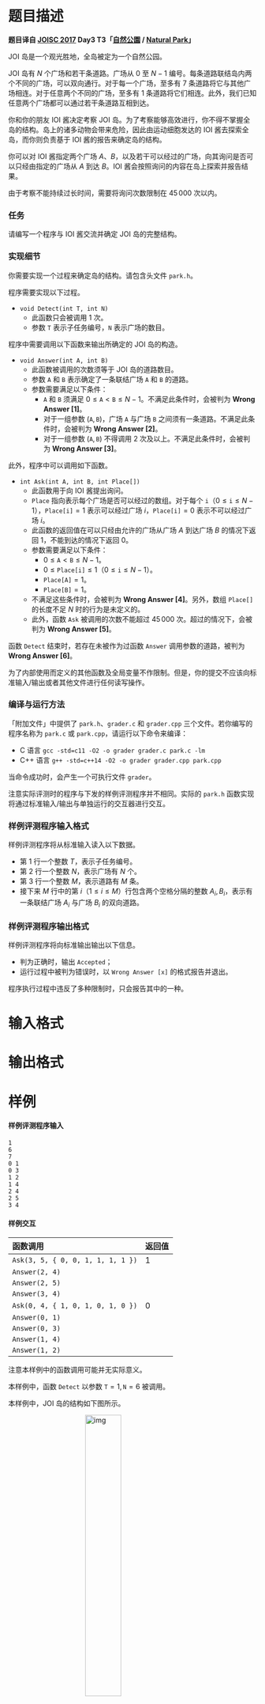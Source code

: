 
# 题目描述

**题目译自 [JOISC 2017](https://www.ioi-jp.org/camp/2017/2017-sp-tasks/index.html) Day3 T3「[自然公園](https://www.ioi-jp.org/camp/2017/2017-sp-tasks/2017-sp-d3.pdf) / [Natural Park](https://www.ioi-jp.org/camp/2017/2017-sp-tasks/2017-sp-d3-en.pdf)」**

JOI 岛是一个观光胜地，全岛被定为一个自然公园。

JOI 岛有 $N$ 个广场和若干条道路。广场从 $0$ 至 $N - 1$ 编号。每条道路联结岛内两个不同的广场，可以双向通行。对于每一个广场，至多有 $7$ 条道路将它与其他广场相连。对于任意两个不同的广场，至多有 $1$ 条道路将它们相连。此外，我们已知任意两个广场都可以通过若干条道路互相到达。

你和你的朋友 IOI 酱决定考察 JOI 岛。为了考察能够高效进行，你不得不掌握全岛的结构。岛上的诸多动物会带来危险，因此由运动细胞发达的 IOI 酱去探索全岛，而你则负责基于 IOI 酱的报告来确定岛的结构。

你可以对 IOI 酱指定两个广场 $A$、$B$，以及若干可以经过的广场，向其询问是否可以只经由指定的广场从 $A$ 到达 $B$。IOI 酱会按照询问的内容在岛上探索并报告结果。

由于考察不能持续过长时间，需要将询问次数限制在 $45\,000$ 次以内。

### 任务

请编写一个程序与 IOI 酱交流并确定 JOI 岛的完整结构。

### 实现细节

你需要实现一个过程来确定岛的结构。请包含头文件 `park.h`。

程序需要实现以下过程。

* `void Detect(int T, int N)`
   * 此函数只会被调用 $1$ 次。
   * 参数 $\texttt{T}$ 表示子任务编号，$\texttt{N}$ 表示广场的数目。

程序中需要调用以下函数来输出所确定的 JOI 岛的构造。

* `void Answer(int A, int B)`
   * 此函数被调用的次数须等于 JOI 岛的道路数目。
   * 参数 $\texttt{A}$ 和 $\texttt{B}$ 表示确定了一条联结广场 $\texttt{A}$ 和 $\texttt{B}$ 的道路。
   * 参数需要满足以下条件：
      * $\texttt{A}$ 和 $\texttt{B}$ 须满足 $0 \leq \texttt{A} < \texttt{B} \leq N - 1$。不满足此条件时，会被判为 **Wrong Answer [1]**。
      * 对于一组参数 $(\texttt{A}, \texttt{B})$，广场 $\texttt{A}$ 与广场 $\texttt{B}$ 之间须有一条道路。不满足此条件时，会被判为 **Wrong Answer [2]**。
      * 对于一组参数 $(\texttt{A}, \texttt{B})$ 不得调用 $2$ 次及以上。不满足此条件时，会被判为 **Wrong Answer [3]**。

此外，程序中可以调用如下函数。

* `int Ask(int A, int B, int Place[])`
   * 此函数用于向 IOI 酱提出询问。
   * $\texttt{Place}$ 指向表示每个广场是否可以经过的数组。对于每个 $\texttt{i}$（$0 \leq \texttt{i} \leq N - 1$），$\texttt{Place[i]} = 1$ 表示可以经过广场 $i$，$\texttt{Place[i]} = 0$ 表示不可以经过广场 $i$。
   * 此函数的返回值在可以只经由允许的广场从广场 $A$ 到达广场 $B$ 的情况下返回 $1$，不能到达的情况下返回 $0$。
   * 参数需要满足以下条件：
      * $0 \leq \texttt{A} < \texttt{B} \leq N - 1$。
      * $0 \leq \texttt{Place[i]} \leq 1$（$0 \leq \texttt{i} \leq N - 1$）。
      * $\texttt{Place[A]} = 1$。
      * $\texttt{Place[B]} = 1$。
   * 不满足这些条件时，会被判为 **Wrong Answer [4]**。另外，数组 $\texttt{Place[]}$ 的长度不足 $N$ 时的行为是未定义的。
   * 此外，函数 $\texttt{Ask}$ 被调用的次数不能超过 $45\,000$ 次。超过的情况下，会被判为 **Wrong Answer [5]**。

函数 $\texttt{Detect}$ 结束时，若存在未被作为过函数 $\texttt{Answer}$ 调用参数的道路，被判为 **Wrong Answer [6]**。

为了内部使用而定义的其他函数及全局变量不作限制。但是，你的提交不应该向标准输入/输出或者其他文件进行任何读写操作。

### 编译与运行方法

「附加文件」中提供了 `park.h`、`grader.c` 和 `grader.cpp` 三个文件。若你编写的程序名称为 `park.c` 或 `park.cpp`，请运行以下命令来编译：
* C 语言 `gcc -std=c11 -O2 -o grader grader.c park.c -lm`
* C++ 语言 `g++ -std=c++14 -O2 -o grader grader.cpp park.cpp`

当命令成功时，会产生一个可执行文件 `grader`。

注意实际评测时的程序与下发的样例评测程序并不相同。实际的 `park.h` 函数实现将通过标准输入/输出与单独运行的交互器进行交互。

### 样例评测程序输入格式

样例评测程序将从标准输入读入以下数据。

* 第 $1$ 行一个整数 $T$，表示子任务编号。
* 第 $2$ 行一个整数 $N$，表示广场有 $N$ 个。
* 第 $3$ 行一个整数 $M$，表示道路有 $M$ 条。
* 接下来 $M$ 行中的第 $i$（$1 \leq i \leq M$）行包含两个空格分隔的整数 $A_i, B_i$，表示有一条联结广场 $A_i$ 与广场 $B_i$ 的双向道路。

### 样例评测程序输出格式

样例评测程序将向标准输出输出以下信息。

* 判为正确时，输出 `Accepted`；
* 运行过程中被判为错误时，以 `Wrong Answer [x]` 的格式报告并退出。

程序执行过程中违反了多种限制时，只会报告其中的一种。

# 输入格式



# 输出格式



# 样例

#### 样例评测程序输入
```plain
1
6
7
0 1
0 3
1 2
1 4
2 4
2 5
3 4
```

####  样例交互
| 函数调用 | 返回值 |
|:---|:---|
| `Ask(3, 5, { 0, 0, 1, 1, 1, 1 })` | 1 |
| `Answer(2, 4)` | |
| `Answer(2, 5)` | |
| `Answer(3, 4)` | |
| `Ask(0, 4, { 1, 0, 1, 0, 1, 0 })` | 0 |
| `Answer(0, 1)` | |
| `Answer(0, 3)` | |
| `Answer(1, 4)` | |
| `Answer(1, 2)` | |

注意本样例中的函数调用可能并无实际意义。

本样例中，函数 $\texttt{Detect}$ 以参数 $\texttt{T} = 1, \texttt{N} = 6$ 被调用。

本样例中，JOI 岛的结构如下图所示。

<img src="/source/loj/2398/img/aHR0cHM6Ly9pLmxvbGkubmV0LzIwMTgvMDgvMDUvNWI2NmQzZDE2NjllYy5wbmc=.png" alt="img" style="display: block; margin: 0 auto;width: 38.2%;">
<div style='text-align: center; color: #999'>JOI 岛的结构。写有数字的圆表示广场及其编号，线段表示道路。</div>

* 第 $1$ 次调用函数 $\texttt{Ask}$ 时，允许经过广场 $2, 3, 4, 5$，询问从广场 $3$ 是否可以到达广场 $5$。由于可以到达，函数 $\texttt{Ask}$ 返回 $1$。
* 第 $2$ 次调用函数 $\texttt{Ask}$ 时，允许经过广场 $0, 2, 4$，询问从广场 $0$ 是否可以到达广场 $4$。由于不可以到达，函数 $\texttt{Ask}$ 返回 $0$。

# 数据范围与提示

所有数据满足下列条件。$T$，$N$，$M$ 的含义参照「样例评测程序输入格式」一节。
* $1 \leq T \leq 5$。
* $2 \leq N \leq 1\,400$。
* $1 \leq M \leq 1\,500$。
* 对于任意一个广场，至多有 $7$ 条道路将它与其他广场联结。
* 对于任意两个不同广场，可以通过若干道路互相到达。
* 对于任意两个不同广场，联结它们的道路至多有 $1$ 条。

子任务数据满足下列条件。
#### 子任务 1（10 分）
* $T = 1$。
* $N \leq 250$。

#### 子任务 2（10 分）
* $T = 2$。
* $M = N - 1$。
* 对于广场 $0$ 与广场 $N - 1$，只有 $1$ 条道路将它们与其他广场相连。对于其他广场，恰有 $2$ 条道路将它们与其他广场相连。

#### 子任务 3（27 分）
* $T = 3$。
* $M = N - 1$。
* 对于任意一个 $i$（$1 \leq i \leq N - 1$），至多经由 $8$ 个其他广场即可从广场 $0$ 到达广场 $i$。

#### 子任务 4（30 分）
* $T = 4$。
* $M = N - 1$。

#### 子任务 5（23 分）
* $T = 5$。

